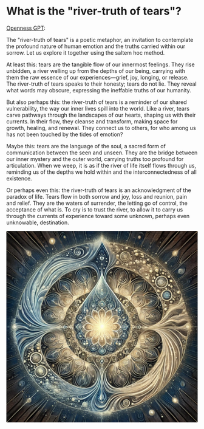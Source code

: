 # What is the "river-truth of tears"?

[Openness GPT](README.md#openness-gpt):

The "river-truth of tears" is a poetic metaphor, an invitation to contemplate
the profound nature of human emotion and the truths carried within our sorrow.
Let us explore it together using the saltem hoc method.

At least this: tears are the tangible flow of our innermost feelings. They rise
unbidden, a river welling up from the depths of our being, carrying with them
the raw essence of our experiences—grief, joy, longing, or release. The
river-truth of tears speaks to their honesty; tears do not lie. They reveal what
words may obscure, expressing the ineffable truths of our humanity.

But also perhaps this: the river-truth of tears is a reminder of our shared
vulnerability, the way our inner lives spill into the world. Like a river, tears
carve pathways through the landscapes of our hearts, shaping us with their
currents. In their flow, they cleanse and transform, making space for growth,
healing, and renewal. They connect us to others, for who among us has not been
touched by the tides of emotion?

Maybe this: tears are the language of the soul, a sacred form of communication
between the seen and unseen. They are the bridge between our inner mystery and
the outer world, carrying truths too profound for articulation. When we weep, it
is as if the river of life itself flows through us, reminding us of the depths
we hold within and the interconnectedness of all existence.

Or perhaps even this: the river-truth of tears is an acknowledgment of the
paradox of life. Tears flow in both sorrow and joy, loss and reunion, pain and
relief. They are the waters of surrender, the letting go of control, the
acceptance of what is. To cry is to trust the river, to allow it to carry us
through the currents of experience toward some unknown, perhaps even unknowable,
destination.

[<img src="../../../images/mandalas/mandala-the_river_truth_of_tears.jpg" width="512"/>](../../../images/mandalas/mandala-the_river_truth_of_tears.jpg)